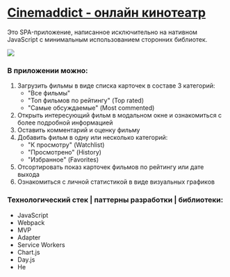 # <a href="https://self-mismatch.github.io/Cinemaddict/">Cinemaddict - онлайн кинотеатр</a>
<p>Это SPA-приложение, написанное исключительно на нативном JavaScript с минимальным использованием сторонних библиотек.</p>
<img src="https://user-images.githubusercontent.com/44555577/147886301-034705cf-2321-4e85-b025-4ed4f950826e.png">

<h3>В приложении можно:</h3>
<ol>
  <li>Загрузить фильмы в виде списка карточек в составе 3 категорий:
    <ul>
      <li>"Все фильмы"</li>
      <li>"Топ фильмов по рейтингу" (Top rated)</li>
      <li>"Самые обсуждаемые" (Most commented)</li>
    </ul>
  </li>
  <li>Открыть интересующий фильм в модальном окне и ознакомиться с более подробной информацией</li>
  <li>Оставить комментарий и оценку фильму</li>
  <li>Добавить фильм в одну или несколько категорий:
    <ul>
      <li>"К просмотру" (Watchlist)</li>
      <li>"Просмотрено" (History)</li>
      <li>"Избранное" (Favorites)</li>
    </ul>
  </li>
  <li>Отсортировать показ карточек фильмов по рейтингу или дате выхода</li>
  <li>Ознакомиться с личной статистикой в виде визуальных графиков</li>
</ol>

<h3>Технологический стек | паттерны разработки | библиотеки:</h3>
<ul>
  <li>JavaScript</li>
  <li>Webpack</li>
  <li>MVP</li>
  <li>Adapter</li>
  <li>Service Workers</li>
  <li>Chart.js</li>
  <li>Day.js</li>
  <li>He</li>
</ul>
